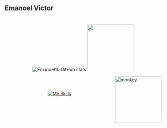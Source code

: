 ## Emanoel Victor 
#

<div align="center">
 
![Emanoel10 GitHub stats](https://github-readme-stats.vercel.app/api?username=Emanoel10&show_icons=true&theme=cobalt)
<img height="150em" src="https://github-readme-stats.vercel.app/api/top-langs/?username=Emanoel10&theme=cobalt&hide_border=false&&layout=compact"/>

</div
 
###  

<img align="right" alt="monkey" height="150em" width="150em" src="https://pbs.twimg.com/profile_images/1166195711425355776/M5oxal9J_400x400.jpg">
</div>

##

<div style="display: inline_block"><br/>

<div align="center"> 
 
[![My Skills](https://skillicons.dev/icons?i=html,css,figma,ai,ps,ae,blender)](https://skillicons.dev)

</div>
